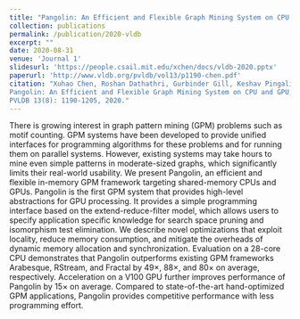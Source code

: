 ```yaml
---
title: "Pangolin: An Efficient and Flexible Graph Mining System on CPU and GPU"
collection: publications
permalink: /publication/2020-vldb
excerpt: ""
date: 2020-08-31
venue: 'Journal 1'
slidesurl: 'https://people.csail.mit.edu/xchen/docs/vldb-2020.pptx'
paperurl: 'http://www.vldb.org/pvldb/vol13/p1190-chen.pdf'
citation: "Xuhao Chen, Roshan Dathathri, Gurbinder Gill, Keshav Pingali,
Pangolin: An Efficient and Flexible Graph Mining System on CPU and GPU,
PVLDB 13(8): 1190-1205, 2020."
---
```


There is growing interest in graph pattern mining (GPM) problems such as motif counting.
GPM systems have been developed to provide unified interfaces for programming algorithms for these problems and for running them on parallel systems.
However, existing systems may take hours to mine even simple patterns in moderate-sized graphs, which significantly limits their real-world usability.
We present Pangolin, an efficient and flexible in-memory GPM framework targeting shared-memory CPUs and GPUs.
Pangolin is the first GPM system that provides high-level abstractions for GPU processing.
It provides a simple programming interface based on the extend-reduce-filter model,
which allows users to specify application specific knowledge for search space pruning and isomorphism test elimination.
We describe novel optimizations that exploit locality, reduce memory consumption, and mitigate the overheads of dynamic memory allocation and synchronization.
Evaluation on a 28-core CPU demonstrates that Pangolin outperforms existing GPM frameworks Arabesque, RStream, and Fractal by 49×, 88×, and 80× on average, respectively.
Acceleration on a V100 GPU further improves performance of Pangolin by 15× on average.
Compared to state-of-the-art hand-optimized GPM applications, Pangolin provides competitive performance with less programming effort.
